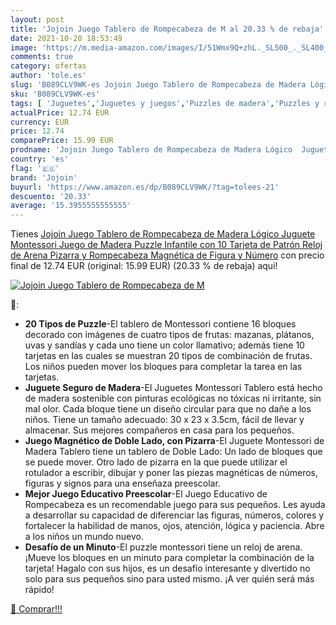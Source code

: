 ```yaml
---
layout: post
title: 'Jojoin Juego Tablero de Rompecabeza de M al 20.33 % de rebaja'
date: 2021-10-20 18:53:49
image: 'https://m.media-amazon.com/images/I/51Wmx9Q+zhL._SL500_._SL400_.jpg'
comments: true
category: ofertas
author: 'tole.es'
slug: 'B089CLV9WK-es Jojoin Juego Tablero de Rompecabeza de Madera Lógico...'
sku: 'B089CLV9WK-es'
tags: [ 'Juguetes','Juguetes y juegos','Puzzles de madera','Puzzles y rompecabezas','jojoin','puzzle', ]
actualPrice: 12.74 EUR
currency: EUR
price: 12.74
comparePrice: 15.99 EUR
prodname: 'Jojoin Juego Tablero de Rompecabeza de Madera Lógico  Juguete Montessori Juego de Madera Puzzle Infantile con 10 Tarjeta de Patrón  Reloj de Arena  Pizarra y Rompecabeza Magnética de Figura y Número'
country: 'es'
flag: '🇪🇸'
brand: 'Jojoin'
buyurl: 'https://www.amazon.es/dp/B089CLV9WK/?tag=tolees-21'
descuento: '20.33'
average: '15.3955555555555'
---
```


Tienes [Jojoin Juego Tablero de Rompecabeza de Madera Lógico  Juguete Montessori Juego de Madera Puzzle Infantile con 10 Tarjeta de Patrón  Reloj de Arena  Pizarra y Rompecabeza Magnética de Figura y Número](https://www.amazon.es/dp/B089CLV9WK/?tag=tolees-21) con precio final de  12.74 EUR (original: 15.99 EUR) (20.33 %  de rebaja) aqui!

[![Jojoin Juego Tablero de Rompecabeza de M](https://m.media-amazon.com/images/I/51Wmx9Q+zhL._SL500_._SL400_.jpg)](https://www.amazon.es/dp/B089CLV9WK/?tag=tolees-21)

🔎:

- <b>20 Tipos de Puzzle</b>-El tablero de Montessori contiene 16 bloques decorado con imágenes de cuatro tipos de frutas: mazanas, plátanos, uvas y sandías y cada uno tiene un color llamativo; además tiene 10 tarjetas en las cuales se muestran 20 tipos de combinación de frutas. Los niños pueden mover los bloques para completar la tarea en las tarjetas.
- <b>Juguete Seguro de Madera</b>-El Juguetes Montessori Tablero está hecho de madera sostenible con pinturas ecológicas no tóxicas ni irritante, sin mal olor. Cada bloque tiene un diseño circular para que no dañe a los niños. Tiene un tamaño adecuado: 30 x 23 x 3.5cm, fácil de llevar y almacenar. Sus mejores compañeros en casa para los pequeños.
- <b>Juego Magnético de Doble Lado, con Pizarra</b>-El Juguete Montessori de Madera Tablero tiene un tablero de Doble Lado: Un lado de bloques que se puede mover. Otro lado de pizarra en la que puede utilizar el rotulador a escribir, dibujar y poner las piezas magnéticas de números, figuras y signos para una enseñaza preescolar.
- <b>Mejor Juego Educativo Preescolar</b>-El Juego Educativo de Rompecabeza es un recomendable juego para sus pequeños. Les ayuda a desarrollar su capacidad de diferenciar las figuras, números, colores y fortalecer la habilidad de manos, ojos, atención, lógica y paciencia. Abre a los niños un mundo nuevo.
- <b>Desafío de un Minuto</b>-El puzzle montessori tiene un reloj de arena. ¡Mueve los bloques en un minuto para completar la combinación de la tarjeta! Hagalo con sus hijos, es un desafío interesante y divertido no solo para sus pequeños sino para usted mismo. ¡A ver quién será más rápido!

[🛒 Comprar!!!](https://www.amazon.es/dp/B089CLV9WK/?tag=tolees-21)
